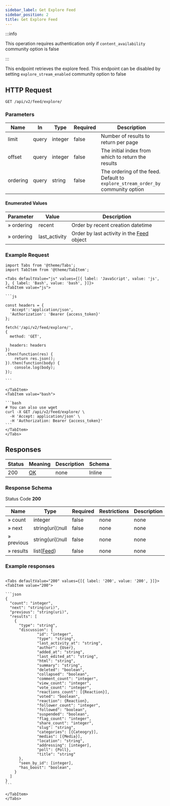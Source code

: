 ```yaml
---
sidebar_label: Get Explore Feed
sidebar_position: 2
title: Get Explore Feed
---
```


:::info

This operation requires authentication only if `content_availability` community option is false

:::

This endpoint retrieves the explore feed. This endpoint can be disabled by setting `explore_stream_enabled` community option to false

## HTTP Request

`GET /api/v2/feed/explore/`

### Parameters

|Name|In|Type|Required|Description|
|---|---|---|---|---|
|limit|query|integer|false|Number of results to return per page|
|offset|query|integer|false|The initial index from which to return the results|
|ordering|query|string|false|The ordering of the feed. Default to `explore_stream_order_by` community option|

#### Enumerated Values

|Parameter|Value|Description|
|---|---|---|
|» ordering|recent|Order by recent creation datetime|
|» ordering|last_activity|Order by last activity in the [Feed](/docs/apireference/v2/schemas/feed) object|

### Example Request

````mdx-code-block
import Tabs from '@theme/Tabs';
import TabItem from '@theme/TabItem';

<Tabs defaultValue="js" values={[{ label: 'JavaScript', value: 'js', }, { label: 'Bash', value: 'bash', }]}>
<TabItem value="js">

```js

const headers = {
  'Accept':'application/json',
  'Authorization': 'Bearer {access_token}'
};

fetch('/api/v2/feed/explore/',
{
  method: 'GET',

  headers: headers
})
.then(function(res) {
    return res.json();
}).then(function(body) {
    console.log(body);
});

```

</TabItem>
<TabItem value="bash">

```bash
# You can also use wget
curl -X GET /api/v2/feed/explore/ \
  -H 'Accept: application/json' \
  -H 'Authorization: Bearer {access_token}'
```
</TabItem>
</Tabs>
````

## Responses

|Status|Meaning|Description|Schema|
|---|---|---|---|
|200|[OK](https://tools.ietf.org/html/rfc7231#section-6.3.1)|none|Inline|

### Response Schema

Status Code **200**

|Name|Type|Required|Restrictions|Description|
|---|---|---|---|---|
|» count|integer|false|none|none|
|» next|string(uri)¦null|false|none|none|
|» previous|string(uri)¦null|false|none|none|
|» results|list([Feed](/docs/apireference/v2/schemas/feed))|false|none|none|


### Example responses

````mdx-code-block

<Tabs defaultValue="200" values={[{ label: '200', value: '200', }]}>
<TabItem value="200">

```json
{
  "count": "integer",
  "next": "string(uri)",
  "previous": "string(uri)",
  "results": [
    {
      "type": "string",
      "discussion": {
              "id": "integer",
              "type": "string",
              "last_activity_at": "string",
              "author": {User},
              "added_at": "string",
              "last_edited_at": "string",
              "html": "string",
              "summary": "string",
              "deleted": "boolean",
              "collapsed": "boolean",
              "comment_count": "integer",
              "view_count": "integer",
              "vote_count": "integer",
              "reactions_count": [{Reaction}],
              "voted": "boolean",
              "reaction": {Reaction},
              "follower_count": "integer",
              "followed": "boolean",
              "suspended": "boolean",
              "flag_count": "integer",
              "share_count": "integer",
              "slug": "string",
              "categories": [{Cateogry}],
              "medias": [{Media}],
              "location": "string",
              "addressing": [integer],
              "poll": {Poll},
              "title": "string"
      },
      "seen_by_id": [integer],
      "has_boost": "boolean",
    }
  ]
}
```

</TabItem>
</Tabs>
````
